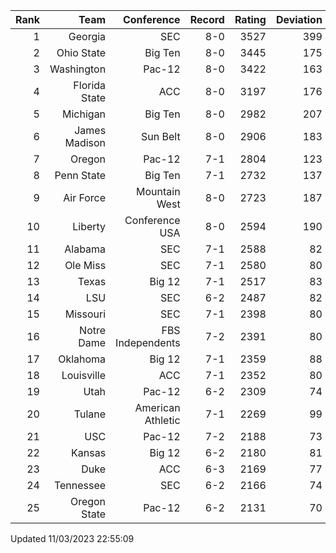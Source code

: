 | Rank  | Team                 | Conference           | Record   | Rating | Deviation |
| ---:  | ---:                 | ---:                 | ---:     | ---:   | ---:      |
| 1     | Georgia              | SEC                  | 8-0      | 3527   | 399       |
| 2     | Ohio State           | Big Ten              | 8-0      | 3445   | 175       |
| 3     | Washington           | Pac-12               | 8-0      | 3422   | 163       |
| 4     | Florida State        | ACC                  | 8-0      | 3197   | 176       |
| 5     | Michigan             | Big Ten              | 8-0      | 2982   | 207       |
| 6     | James Madison        | Sun Belt             | 8-0      | 2906   | 183       |
| 7     | Oregon               | Pac-12               | 7-1      | 2804   | 123       |
| 8     | Penn State           | Big Ten              | 7-1      | 2732   | 137       |
| 9     | Air Force            | Mountain West        | 8-0      | 2723   | 187       |
| 10    | Liberty              | Conference USA       | 8-0      | 2594   | 190       |
| 11    | Alabama              | SEC                  | 7-1      | 2588   | 82        |
| 12    | Ole Miss             | SEC                  | 7-1      | 2580   | 80        |
| 13    | Texas                | Big 12               | 7-1      | 2517   | 83        |
| 14    | LSU                  | SEC                  | 6-2      | 2487   | 82        |
| 15    | Missouri             | SEC                  | 7-1      | 2398   | 80        |
| 16    | Notre Dame           | FBS Independents     | 7-2      | 2391   | 80        |
| 17    | Oklahoma             | Big 12               | 7-1      | 2359   | 88        |
| 18    | Louisville           | ACC                  | 7-1      | 2352   | 80        |
| 19    | Utah                 | Pac-12               | 6-2      | 2309   | 74        |
| 20    | Tulane               | American Athletic    | 7-1      | 2269   | 99        |
| 21    | USC                  | Pac-12               | 7-2      | 2188   | 73        |
| 22    | Kansas               | Big 12               | 6-2      | 2180   | 81        |
| 23    | Duke                 | ACC                  | 6-3      | 2169   | 77        |
| 24    | Tennessee            | SEC                  | 6-2      | 2166   | 74        |
| 25    | Oregon State         | Pac-12               | 6-2      | 2131   | 70        |

Updated 11/03/2023 22:55:09
